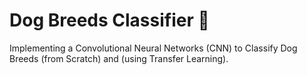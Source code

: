 # Dog Breeds Classifier 🐶

Implementing a Convolutional Neural Networks (CNN) to Classify Dog Breeds (from Scratch) and (using Transfer Learning).
